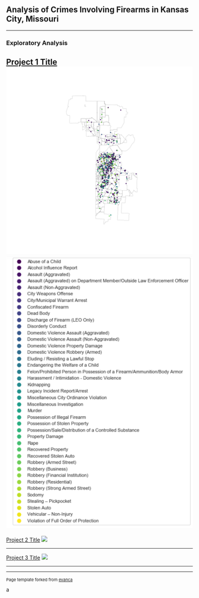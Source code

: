 ## Analysis of Crimes Involving Firearms in Kansas City, Missouri

---

### Exploratory Analysis

[Project 1 Title](/sample_page)
<img src="images/citycrimes.png"/>
<img src="images/legend.png"/>
---
[Project 2 Title](/pdf/sample_presentation.pdf)
<img src="images/topcrimes"/>

---
[Project 3 Title](http://example.com/)
<img src="images/nbcrime"/>

---




---
<p style="font-size:11px">Page template forked from <a href="https://github.com/evanca/quick-portfolio">evanca</a></p>
<!-- Remove above link if you don't want to attibute -->
a
